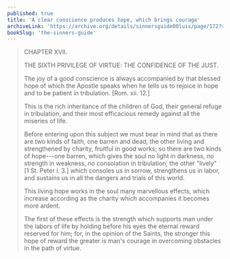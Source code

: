 ```yaml
---
published: true
title: 'A clear conscience produces hope, which brings courage'
archiveLink: 'https://archive.org/details/sinnersguide00luis/page/172?view=theater'
bookSlug: 'the-sinners-guide'
---
```


> CHAPTER XVII.
>
> THE SIXTH PRIVILEGE OF VIRTUE: THE CONFIDENCE OF THE JUST.
>
> The joy of a good conscience is always accompanied by that blessed hope of which the Apostle speaks when he tells us to rejoice in hope and to be patient in tribulation. [Rom. xii. 12.]
> 
> This is the rich inheritance of the children of God, their general refuge in tribulation, and their most efficacious remedy against all the miseries of life.
>
> Before entering upon this subject we must bear in mind that as there are two kinds of faith, one barren and dead, the other living and strengthened by charity, fruitful in good works; so there are two kinds of hope---one barren, which gives the soul no light in darkness, no strength in weakness, no consolation in tribulation; the other "lively" [1 St. Peter i. 3.] which consoles us in sorrow, strengthens us in labor, and sustains us in all the dangers and trials of this world.
>
> This living hope works in the soul many marvellous effects, which increase according as the charity which accompanies it becomes more ardent.
> 
> The first of these effects is the strength which supports man under the labors of life by holding before his eyes the eternal reward reserved for him; for, in the opinion of the Saints, the stronger this hope of reward the greater is man's courage in overcoming obstacles in the path of virtue.

